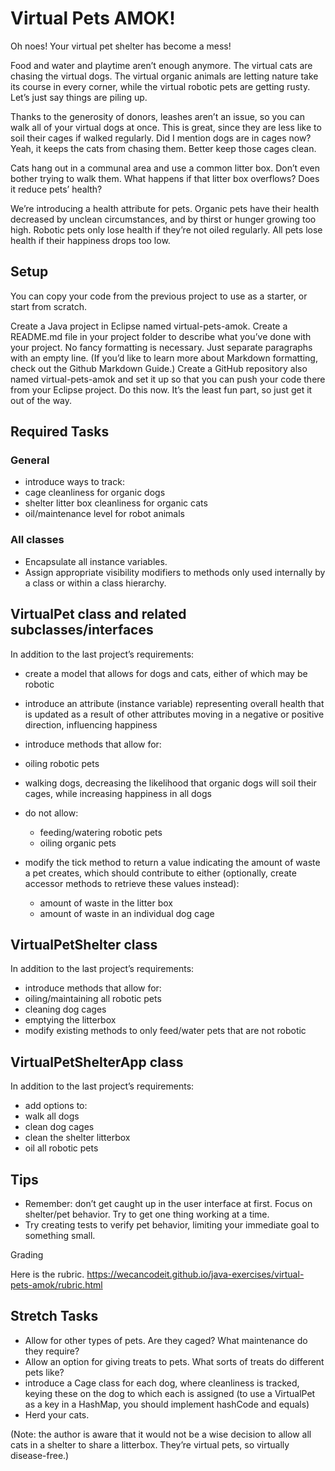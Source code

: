 # Virtual Pets AMOK!

Oh noes! Your virtual pet shelter has become a mess!

Food and water and playtime aren’t enough anymore. The virtual cats are chasing the virtual dogs. The virtual organic animals are letting nature take its course in every corner, while the virtual robotic pets are getting rusty. Let’s just say things are piling up.

Thanks to the generosity of donors, leashes aren’t an issue, so you can walk all of your virtual dogs at once. This is great, since they are less like to soil their cages if walked regularly. Did I mention dogs are in cages now? Yeah, it keeps the cats from chasing them. Better keep those cages clean.

Cats hang out in a communal area and use a common litter box. Don’t even bother trying to walk them. What happens if that litter box overflows? Does it reduce pets’ health?

We’re introducing a health attribute for pets. Organic pets have their health decreased by unclean circumstances, and by thirst or hunger growing too high. Robotic pets only lose health if they’re not oiled regularly. All pets lose health if their happiness drops too low.

## Setup

You can copy your code from the previous project to use as a starter, or start from scratch.

Create a Java project in Eclipse named virtual-pets-amok.
Create a README.md file in your project folder to describe what you’ve done with your project. No fancy formatting is necessary. Just separate paragraphs with an empty line. (If you’d like to learn more about Markdown formatting, check out the Github Markdown Guide.)
Create a GitHub repository also named virtual-pets-amok and set it up so that you can push your code there from your Eclipse project. Do this now. It’s the least fun part, so just get it out of the way.

## Required Tasks

### General

- introduce ways to track:
- cage cleanliness for organic dogs
- shelter litter box cleanliness for organic cats
- oil/maintenance level for robot animals

### All classes

- Encapsulate all instance variables.
- Assign appropriate visibility modifiers to methods only used internally by a class or within a class hierarchy.

## VirtualPet class and related subclasses/interfaces

In addition to the last project’s requirements:

- create a model that allows for dogs and cats, either of which may be robotic
- introduce an attribute (instance variable) representing overall health that is updated as a result of other attributes moving in a negative or positive direction, influencing happiness
- introduce methods that allow for:
- oiling robotic pets
- walking dogs, decreasing the likelihood that organic dogs will soil their cages, while increasing happiness in all dogs

- do not allow:
  - feeding/watering robotic pets
  - oiling organic pets
- modify the tick method to return a value indicating the amount of waste a pet creates, which should contribute to either (optionally, create accessor methods to retrieve these values instead):
  - amount of waste in the litter box
  - amount of waste in an individual dog cage

## VirtualPetShelter class

In addition to the last project’s requirements:

- introduce methods that allow for:
- oiling/maintaining all robotic pets
- cleaning dog cages
- emptying the litterbox
- modify existing methods to only feed/water pets that are not robotic

## VirtualPetShelterApp class

In addition to the last project’s requirements:

- add options to:
- walk all dogs
- clean dog cages
- clean the shelter litterbox
- oil all robotic pets

## Tips

- Remember: don’t get caught up in the user interface at first. Focus on shelter/pet behavior. Try to get one thing working at a time.
- Try creating tests to verify pet behavior, limiting your immediate goal to something small.

Grading

Here is the rubric. https://wecancodeit.github.io/java-exercises/virtual-pets-amok/rubric.html

## Stretch Tasks

- Allow for other types of pets. Are they caged? What maintenance do they require?
- Allow an option for giving treats to pets. What sorts of treats do different pets like?
- introduce a Cage class for each dog, where cleanliness is tracked, keying these on the dog to which each is assigned (to use a VirtualPet as a key in a HashMap, you should implement hashCode and equals)
- Herd your cats.

(Note: the author is aware that it would not be a wise decision to allow all cats in a shelter to share a litterbox. They’re virtual pets, so virtually disease-free.)
